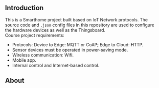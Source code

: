 ## Introduction
This is a Smarthome project built based on IoT Network protocols. The source code and `.json` config files in this repository are used to configure the hardware devices as well as the Thingsboard.  
Course project requirements:
- Protocols: Device to Edge: MQTT or CoAP; Edge to Cloud: HTTP.
- Sensor devices must be operated in power-saving mode.
- Wireless communication: Wifi.
- Mobile app.
- Internal control and Internet-based control.

## About
